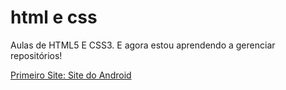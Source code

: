 # html e css
 Aulas de HTML5 E CSS3.
 E agora estou aprendendo a gerenciar repositórios!

 <a href="https://nephe-lia.github.io/html-e-css//desafios/PRIMEIRO%20SITE/android.html">Primeiro Site: Site do Android</a>

